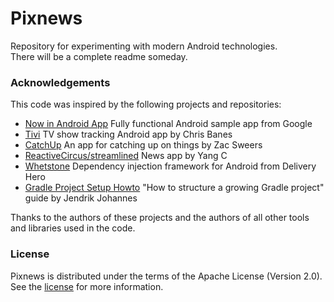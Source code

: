 # Pixnews

Repository for experimenting with modern Android technologies.\
There will be a complete readme someday.

### Acknowledgements

This code was inspired by the following projects and repositories:

- [Now in Android App](https://github.com/android/nowinandroid)
  Fully functional Android sample app from Google
- [Tivi](https://github.com/chrisbanes/tivi)
  TV show tracking Android app by Chris Banes
- [CatchUp](https://github.com/ZacSweers/CatchUp)
  An app for catching up on things by Zac Sweers
- [ReactiveCircus/streamlined](https://github.com/ReactiveCircus/streamlined)
  News app by Yang C
- [Whetstone](https://github.com/deliveryhero/whetstone)
  Dependency injection framework for Android from Delivery Hero
- [Gradle Project Setup Howto](https://github.com/jjohannes/gradle-project-setup-howto/tree/android)
  "How to structure a growing Gradle project" guide by Jendrik Johannes

Thanks to the authors of these projects and the authors of all other tools and libraries used in the code.

### License

Pixnews is distributed under the terms of the Apache License (Version 2.0). See the
[license](https://github.com/illarionov/Pixnews/blob/main/LICENSE) for more information.
